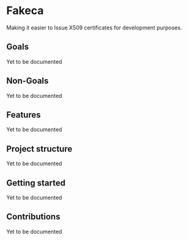 # Fakeca
Making it easier to Issue X509 certificates for development purposes.

## Goals
Yet to be documented

## Non-Goals
Yet to be documented

## Features
Yet to be documented



## Project structure
Yet to be documented

## Getting started
Yet to be documented

## Contributions
Yet to be documented



